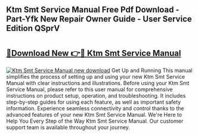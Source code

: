 ## Ktm Smt Service Manual Free Pdf Download - Part-Yfk New Repair Owner Guide - User Service Edition QSprV

# <h2><a href="http://bc6791.oget.top/?id=Ktm+Smt+Service+Manual">🔗Download New 👉🔴 Ktm Smt Service Manual</a></h2>

[![Ktm Smt Service Manual new download](https://i.imgur.com/5g1atiW.png)](http://bc6791.oget.top/?id=Ktm+Smt+Service+Manual)
Get Up and Running This manual simplifies the process of setting up and using your new Ktm Smt Service Manual with clear instructions and illustrations. Before using your Ktm Smt Service Manual, please refer to this user manual for comprehensive instructions on product setup, operation, and troubleshooting. It includes step-by-step guides for using each feature, as well as important safety information. Experience seamless connectivity and control thanks to the advanced features of your new Ktm Smt Service Manual. We're Here to Help You Every Step of the Way Ktm Smt Service Manual. Our customer support team is available throughout your journey.
